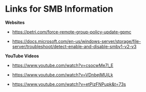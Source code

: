 # Links for SMB Information 

**Websites**
 
 - https://petri.com/force-remote-group-policy-update-gpmc 

 - https://docs.microsoft.com/en-us/windows-server/storage/file-server/troubleshoot/detect-enable-and-disable-smbv1-v2-v3 



**YouTube Videos** 

 - https://www.youtube.com/watch?v=csocwMe7l_E 

 - https://www.youtube.com/watch?v=VDnbejMUjLk 

 - https://www.youtube.com/watch?v=etPizFNPupk&t=73s   
